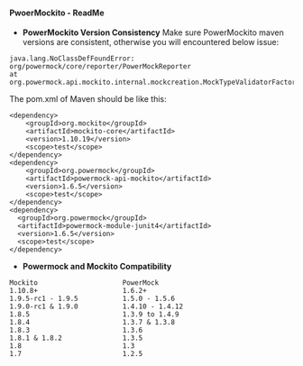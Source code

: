 #### PwoerMockito - ReadMe
- **PowerMockito Version Consistency**
Make sure PowerMockito maven versions are consistent, otherwise you will encountered below issue:
```
java.lang.NoClassDefFoundError: org/powermock/core/reporter/PowerMockReporter
at org.powermock.api.mockito.internal.mockcreation.MockTypeValidatorFactory.createValidator(MockTypeValidatorFactory.java:17)
```
The pom.xml of Maven should be like this:
```
<dependency>
    <groupId>org.mockito</groupId>
    <artifactId>mockito-core</artifactId>
    <version>1.10.19</version>
    <scope>test</scope>
</dependency>
<dependency>
    <groupId>org.powermock</groupId>
    <artifactId>powermock-api-mockito</artifactId>
    <version>1.6.5</version>
    <scope>test</scope>
</dependency>
<dependency>
  <groupId>org.powermock</groupId>
  <artifactId>powermock-module-junit4</artifactId>
  <version>1.6.5</version>
  <scope>test</scope>
</dependency>
```

- **Powermock and Mockito Compatibility**
```
Mockito                     PowerMock
1.10.8+                     1.6.2+
1.9.5-rc1 - 1.9.5           1.5.0 - 1.5.6
1.9.0-rc1 & 1.9.0           1.4.10 - 1.4.12
1.8.5                       1.3.9 to 1.4.9
1.8.4                       1.3.7 & 1.3.8 
1.8.3                       1.3.6
1.8.1 & 1.8.2               1.3.5
1.8                         1.3
1.7                         1.2.5
```